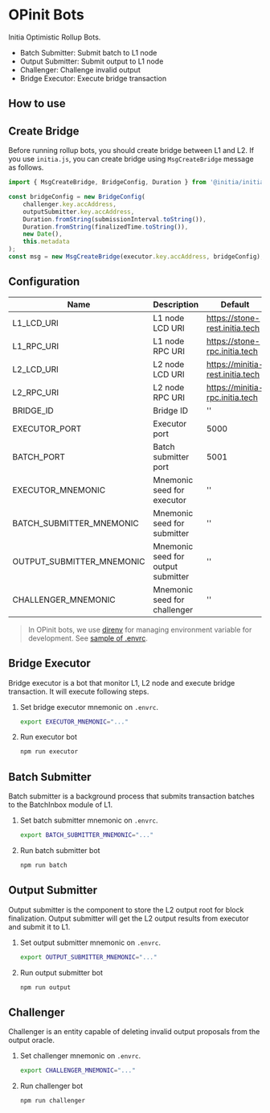 # OPinit Bots

Initia Optimistic Rollup Bots.

- Batch Submitter: Submit batch to L1 node
- Output Submitter: Submit output to L1 node
- Challenger: Challenge invalid output
- Bridge Executor: Execute bridge transaction

## How to use

## Create Bridge

Before running rollup bots, you should create bridge between L1 and L2. If you use `initia.js`, you can create bridge using `MsgCreateBridge` message as follows.

```typescript 
import { MsgCreateBridge, BridgeConfig, Duration } from '@initia/initia.js';

const bridgeConfig = new BridgeConfig(
    challenger.key.accAddress,
    outputSubmitter.key.accAddress,
    Duration.fromString(submissionInterval.toString()),
    Duration.fromString(finalizedTime.toString()),
    new Date(),
    this.metadata
);
const msg = new MsgCreateBridge(executor.key.accAddress, bridgeConfig);
```

## Configuration

| Name                      | Description                                            | Default                          |
| ------------------------- | ------------------------------------------------------ | -------------------------------- |
| L1_LCD_URI                | L1 node LCD URI                                        | <https://stone-rest.initia.tech> |
| L1_RPC_URI                | L1 node RPC URI                                        | <https://stone-rpc.initia.tech>  |
| L2_LCD_URI                | L2 node LCD URI                                        | <https://minitia-rest.initia.tech>|
| L2_RPC_URI                | L2 node RPC URI                                        | <https://minitia-rpc.initia.tech>|
| BRIDGE_ID                 | Bridge ID                                              | ''                               |
| EXECUTOR_PORT             | Executor port                                          | 5000                             |
| BATCH_PORT                | Batch submitter port                                   | 5001                             |
| EXECUTOR_MNEMONIC         | Mnemonic seed for executor                             | ''                               |
| BATCH_SUBMITTER_MNEMONIC  | Mnemonic seed for submitter                            | ''                               |
| OUTPUT_SUBMITTER_MNEMONIC | Mnemonic seed for output submitter                     | ''                               |
| CHALLENGER_MNEMONIC       | Mnemonic seed for challenger                           | ''                               |

> In OPinit bots, we use [direnv](https://direnv.net) for managing environment variable for development. See [sample of .envrc](.envrc_sample).

## Bridge Executor

Bridge executor is a bot that monitor L1, L2 node and execute bridge transaction. It will execute following steps.

1. Set bridge executor mnemonic on `.envrc`.
    ```bash
    export EXECUTOR_MNEMONIC="..."
    ```
2. Run executor bot
    ```bash
    npm run executor
    ```

## Batch Submitter

Batch submitter is a background process that submits transaction batches to the BatchInbox module of L1.

1. Set batch submitter mnemonic on `.envrc`.
    ```bash
    export BATCH_SUBMITTER_MNEMONIC="..."
    ```
2. Run batch submitter bot
    ```bash
    npm run batch
    ```

## Output Submitter

Output submitter is the component to store the L2 output root for block finalization.
Output submitter will get the L2 output results from executor and submit it to L1.

1. Set output submitter mnemonic on `.envrc`.
    ```bash
    export OUTPUT_SUBMITTER_MNEMONIC="..."
    ```
2. Run output submitter bot
    ```bash
    npm run output
    ```

## Challenger

Challenger is an entity capable of deleting invalid output proposals from the output oracle.

1. Set challenger mnemonic on `.envrc`.
    ```bash
    export CHALLENGER_MNEMONIC="..."
    ```
2. Run challenger bot
    ```bash
    npm run challenger
    ```